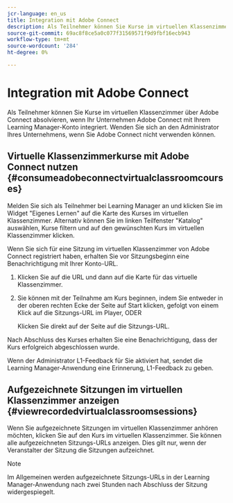```yaml
---
jcr-language: en_us
title: Integration mit Adobe Connect
description: Als Teilnehmer können Sie Kurse im virtuellen Klassenzimmer über Adobe Connect absolvieren, wenn Ihr Unternehmen Adobe Connect mit Ihrem Learning Manager-Konto integriert. Wenden Sie sich an den Administrator Ihres Unternehmens, wenn Sie Adobe Connect nicht verwenden können.
source-git-commit: 69ac8f8ce5a0c077f31569571f9d9fbf16ecb943
workflow-type: tm+mt
source-wordcount: '284'
ht-degree: 0%

---
```




# Integration mit Adobe Connect

Als Teilnehmer können Sie Kurse im virtuellen Klassenzimmer über Adobe Connect absolvieren, wenn Ihr Unternehmen Adobe Connect mit Ihrem Learning Manager-Konto integriert. Wenden Sie sich an den Administrator Ihres Unternehmens, wenn Sie Adobe Connect nicht verwenden können.

## Virtuelle Klassenzimmerkurse mit Adobe Connect nutzen {#consumeadobeconnectvirtualclassroomcourses}

Melden Sie sich als Teilnehmer bei Learning Manager an und klicken Sie im Widget &quot;Eigenes Lernen&quot; auf die Karte des Kurses im virtuellen Klassenzimmer. Alternativ können Sie im linken Teilfenster &quot;Katalog&quot; auswählen, Kurse filtern und auf den gewünschten Kurs im virtuellen Klassenzimmer klicken.

Wenn Sie sich für eine Sitzung im virtuellen Klassenzimmer von Adobe Connect registriert haben, erhalten Sie vor Sitzungsbeginn eine Benachrichtigung mit Ihrer Konto-URL.

1. Klicken Sie auf die URL und dann auf die Karte für das virtuelle Klassenzimmer.
1. Sie können mit der Teilnahme am Kurs beginnen, indem Sie entweder in der oberen rechten Ecke der Seite auf Start klicken, gefolgt von einem Klick auf die Sitzungs-URL im Player, ODER

   Klicken Sie direkt auf der Seite auf die Sitzungs-URL.

Nach Abschluss des Kurses erhalten Sie eine Benachrichtigung, dass der Kurs erfolgreich abgeschlossen wurde.

Wenn der Administrator L1-Feedback für Sie aktiviert hat, sendet die Learning Manager-Anwendung eine Erinnerung, L1-Feedback zu geben.

## Aufgezeichnete Sitzungen im virtuellen Klassenzimmer anzeigen {#viewrecordedvirtualclassroomsessions}

Wenn Sie aufgezeichnete Sitzungen im virtuellen Klassenzimmer anhören möchten, klicken Sie auf den Kurs im virtuellen Klassenzimmer. Sie können alle aufgezeichneten Sitzungs-URLs anzeigen. Dies gilt nur, wenn der Veranstalter der Sitzung die Sitzungen aufzeichnet.

>[!NOTE]
>
>Im Allgemeinen werden aufgezeichnete Sitzungs-URLs in der Learning Manager-Anwendung nach zwei Stunden nach Abschluss der Sitzung widergespiegelt.
